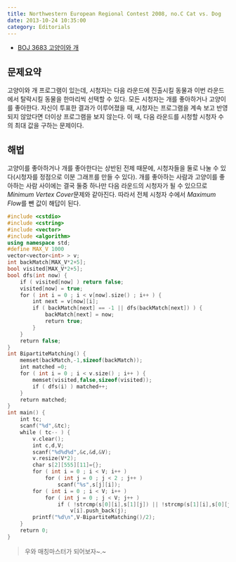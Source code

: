```yaml
---
title: Northwestern European Regional Contest 2008, no.C Cat vs. Dog
date: 2013-10-24 10:35:00
category: Editorials
---
```


* [BOJ 3683 고양이와 개](http://acmicpc.net/problem/3683)

## 문제요약

고양이와 개 프로그램이 있는데, 시청자는 다음 라운드에 진출시킬 동물과 이번 라운드에서 탈락시킬 동물을 한마리씩 선택할 수 있다. 모든 시청자는 개를 좋아하거나 고양이를 좋아한다. 자신이 투표한 결과가 이루어졌을 때, 시청자는 프로그램을 계속 보고 반영되지 않았다면 더이상 프로그램을 보지 않는다. 이 때, 다음 라운드를 시청할 시청자 수의 최대 값을 구하는 문제이다.

## 해법

고양이를 좋아하거나 개를 좋아한다는 상반된 전제 때문에, 시청자들을 둘로 나눌 수 있다(시청자를 정점으로 이분 그래프를 만들 수 있다). 개를 좋아하는 사람과 고양이를 좋아하는 사람 사이에는 결국 둘중 하나만 다음 라운드의 시청자가 될 수 있으므로 $Minimum$ $Vertex$ $Cover$문제와 같아진다. 따라서 전체 시청자 수에서 $Maximum$ $Flow$를 뺀 값이 해답이 된다. 

```cpp
#include <cstdio>
#include <cstring>
#include <vector>
#include <algorithm>
using namespace std;
#define MAX_V 1000
vector<vector<int> > v;
int backMatch[MAX_V*2+5];
bool visited[MAX_V*2+5];
bool dfs(int now) {
    if ( visited[now] ) return false;
    visited[now] = true;
    for ( int i = 0 ; i < v[now].size() ; i++ ) {
        int next = v[now][i];
        if ( backMatch[next] == -1 || dfs(backMatch[next]) ) {
            backMatch[next] = now;
            return true;
        }
    }
    return false;
}
int BipartiteMatching() {
    memset(backMatch,-1,sizeof(backMatch));
    int matched =0;
    for ( int i = 0 ; i < v.size() ; i++ ) {
        memset(visited,false,sizeof(visited));
        if ( dfs(i) ) matched++;
    }
    return matched;
}
int main() {
    int tc;
    scanf("%d",&tc);
    while ( tc-- ) {
        v.clear();
        int c,d,V;
        scanf("%d%d%d",&c,&d,&V);
        v.resize(V*2);
        char s[2][555][11]={};
        for ( int i = 0 ; i < V; i++ )
            for ( int j = 0 ; j < 2 ; j++ )
                scanf("%s",s[j][i]);
        for ( int i = 0 ; i < V; i++ )
            for ( int j = 0 ; j < V; j++ )
                if ( !strcmp(s[0][i],s[1][j]) || !strcmp(s[1][i],s[0][j]) )
                    v[i].push_back(j);
        printf("%d\n",V-BipartiteMatching()/2);
    }
    return 0;
}
```

> 우와 매칭마스터가 되어보자~.~

